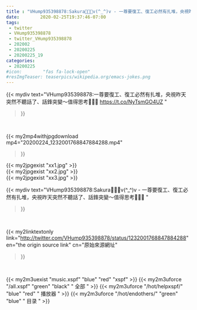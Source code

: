 ```yaml
---
title : "VHump935398878:Sakura🌸🌸🌸v(^_^)v - 一尊要復工、復工必然有扎堆，央視昨天突然不聽話了、話鋒突變～值得思考🤔🤔🤔 "
date:        2020-02-25T19:37:46-07:00
tags:
 - twitter
 - VHump935398878
 - twitter_VHump935398878
 - 202002
 - 20200225
 - 20200225_19
categories:
 - 20200225
#icon:        "fas fa-lock-open"
#resImgTeaser: teaserpics/wikipedia.org/emacs-jokes.png
---
```


{{< mydiv text="VHump935398878:一尊要復工、復工必然有扎堆，央視昨天突然不聽話了、話鋒突變～值得思考🤔🤔🤔 https://t.co/NyTsmGO4UZ "
>}}
<br>


{{< my2mp4withjpgdownload mp4="20200224_1232001768847884288.mp4"
>}}

{{< my2jpgexist "xx1.jpg" >}}<br>
{{< my2jpgexist "xx2.jpg" >}}<br>
{{< my2jpgexist "xx3.jpg" >}}<br>



{{< mydiv text="VHump935398878:Sakura🌸🌸🌸v(^_^)v - 一尊要復工、復工必然有扎堆，央視昨天突然不聽話了、話鋒突變～值得思考🤔🤔🤔 "
>}}
<br>

{{< my2linktextonly link="http://twitter.com/VHump935398878/status/1232001768847884288"
en="the origin source link" cn="原始來源網址"
>}}


<br>

{{< my2m3uexist "music.xspf"        "blue"   "red"    "xspf" >}} {{< my2m3uforce "/all.xspf"         "green"  "black"  " 全部 " >}} {{< my2m3uforce "/hot/helpxspf/"    "blue"   "red"    " 播放器 " >}} {{< my2m3uforce "/hot/endothers/"   "green"  "blue"   " 目录 " >}} 
